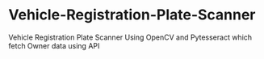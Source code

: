 # Vehicle-Registration-Plate-Scanner
Vehicle Registration Plate Scanner Using OpenCV and Pytesseract which fetch Owner data using API
